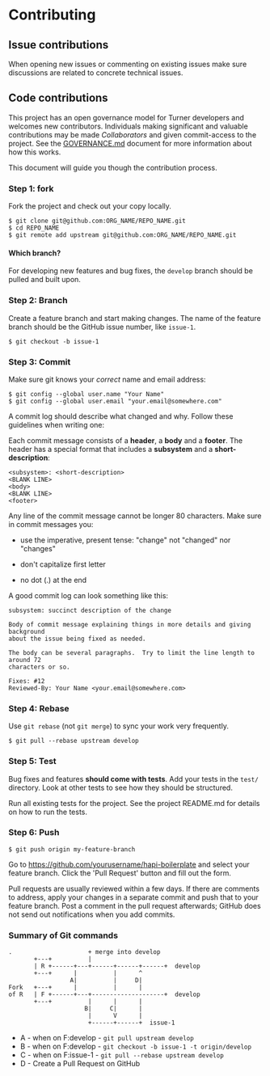 # Contributing


## Issue contributions

When opening new issues or commenting on existing issues make sure discussions
are related to concrete technical issues.


## Code contributions

This project has an open governance model for Turner developers and welcomes new
contributors.  Individuals making significant and valuable contributions may be
made _Collaborators_ and given commit-access to the project.  See the
[GOVERNANCE.md](./GOVERNANCE.md) document for more information about how this
works.

This document will guide you though the contribution process.


### Step 1: fork

Fork the project and check out your copy locally.

```shell
$ git clone git@github.com:ORG_NAME/REPO_NAME.git
$ cd REPO_NAME
$ git remote add upstream git@github.com:ORG_NAME/REPO_NAME.git
```


#### Which branch?

For developing new features and bug fixes, the `develop` branch should be pulled
and built upon.


### Step 2: Branch

Create a feature branch and start making changes.  The name of the feature
branch should be the GitHub issue number, like `issue-1`.

```shell
$ git checkout -b issue-1
```


### Step 3: Commit

Make sure git knows your _correct_ name and email address:

```shell
$ git config --global user.name "Your Name"
$ git config --global user.email "your.email@somewhere.com"
```

A commit log should describe what changed and why.  Follow these guidelines when
writing one:

Each commit message consists of a **header**, a **body** and a **footer**.  The
header has a special format that includes a **subsystem** and a
**short-description**:

```
<subsystem>: <short-description>
<BLANK LINE>
<body>
<BLANK LINE>
<footer>
```

Any line of the commit message cannot be longer 80 characters.  Make sure in
commit messages you:

- use the imperative, present tense: "change" not "changed" nor "changes"

- don't capitalize first letter

- no dot (.) at the end

A good commit log can look something like this:

```text
subsystem: succinct description of the change

Body of commit message explaining things in more details and giving background
about the issue being fixed as needed.

The body can be several paragraphs.  Try to limit the line length to around 72
characters or so.

Fixes: #12
Reviewed-By: Your Name <your.email@somewhere.com>
```


### Step 4: Rebase

Use `git rebase` (not `git merge`) to sync your work very frequently.

```shell
$ git pull --rebase upstream develop
```


### Step 5: Test

Bug fixes and features **should come with tests**.  Add your tests in the
`test/` directory.  Look at other tests to see how they should be structured.

Run all existing tests for the project.  See the project README.md for details
on how to run the tests.


### Step 6: Push

```shell
$ git push origin my-feature-branch
```

Go to https://github.com/yourusername/hapi-boilerplate and select your feature
branch.  Click the 'Pull Request' button and fill out the form.

Pull requests are usually reviewed within a few days.  If there are comments to
address, apply your changes in a separate commit and push that to your feature
branch.  Post a comment in the pull request afterwards; GitHub does not send out
notifications when you add commits.


### Summary of Git commands

```text
.                     + merge into develop
       +---+          |
       | R +------+---+------+------+------+  develop
       +---+      |          |      ^
                 A|          |     D|
Fork   +---+      |          |      |
of R   | F +------+---+--------------------+  develop
       +---+          |      |      |
                     B|     C|      |
                      |      V      |
                      +------+------+  issue-1
```

- A - when on F:develop - `git pull upstream develop`
- B - when on F:develop - `git checkout -b issue-1 -t origin/develop`
- C - when on F:issue-1 - `git pull --rebase upstream develop`
- D - Create a Pull Request on GitHub
